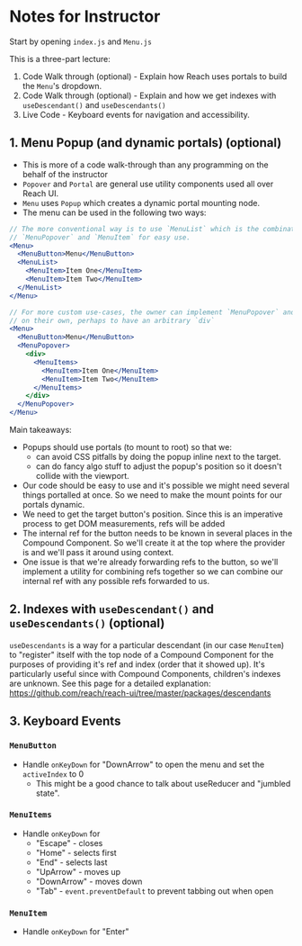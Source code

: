 # Notes for Instructor

Start by opening `index.js` and `Menu.js`

This is a three-part lecture:

1. Code Walk through (optional) - Explain how Reach uses portals to build the `Menu`'s dropdown.
2. Code Walk through (optional) - Explain and how we get indexes with `useDescendant()` and `useDescendants()`
3. Live Code - Keyboard events for navigation and accessibility.

## 1. Menu Popup (and dynamic portals) (optional)

- This is more of a code walk-through than any programming on the behalf of the instructor
- `Popover` and `Portal` are general use utility components used all over Reach UI.
- `Menu` uses `Popup` which creates a dynamic portal mounting node.
- The menu can be used in the following two ways:

```jsx
// The more conventional way is to use `MenuList` which is the combination of
// `MenuPopover` and `MenuItem` for easy use.
<Menu>
  <MenuButton>Menu</MenuButton>
  <MenuList>
    <MenuItem>Item One</MenuItem>
    <MenuItem>Item Two</MenuItem>
  </MenuList>
</Menu>

// For more custom use-cases, the owner can implement `MenuPopover` and `MenuItem`
// on their own, perhaps to have an arbitrary `div`
<Menu>
  <MenuButton>Menu</MenuButton>
  <MenuPopover>
    <div>
      <MenuItems>
        <MenuItem>Item One</MenuItem>
        <MenuItem>Item Two</MenuItem>
      </MenuItems>
    </div>
  </MenuPopover>
</Menu>
```

Main takeaways:

- Popups should use portals (to mount to root) so that we:
  - can avoid CSS pitfalls by doing the popup inline next to the target.
  - can do fancy algo stuff to adjust the popup's position so it doesn't collide with the viewport.
- Our code should be easy to use and it's possible we might need several things portalled at once. So we need to make the mount points for our portals dynamic.
- We need to get the target button's position. Since this is an imperative process to get DOM measurements, refs will be added
- The internal ref for the button needs to be known in several places in the Compound Component. So we'll create it at the top where the provider is and we'll pass it around using context.
- One issue is that we're already forwarding refs to the button, so we'll implement a utility for combining refs together so we can combine our internal ref with any possible refs forwarded to us.

## 2. Indexes with `useDescendant()` and `useDescendants()` (optional)

`useDescendants` is a way for a particular descendant (in our case `MenuItem`) to "register" itself with the top node of a Compound Component for the purposes of providing it's ref and index (order that it showed up). It's particularly useful since with Compound Components, children's indexes are unknown. See this page for a detailed explanation: https://github.com/reach/reach-ui/tree/master/packages/descendants

## 3. Keyboard Events

### `MenuButton`

- Handle `onKeyDown` for "DownArrow" to open the menu and set the `activeIndex` to 0
  - This might be a good chance to talk about useReducer and "jumbled state".

### `MenuItems`

- Handle `onKeyDown` for
  - "Escape" - closes
  - "Home" - selects first
  - "End" - selects last
  - "UpArrow" - moves up
  - "DownArrow" - moves down
  - "Tab" - `event.preventDefault` to prevent tabbing out when open

### `MenuItem`

- Handle `onKeyDown` for "Enter"
